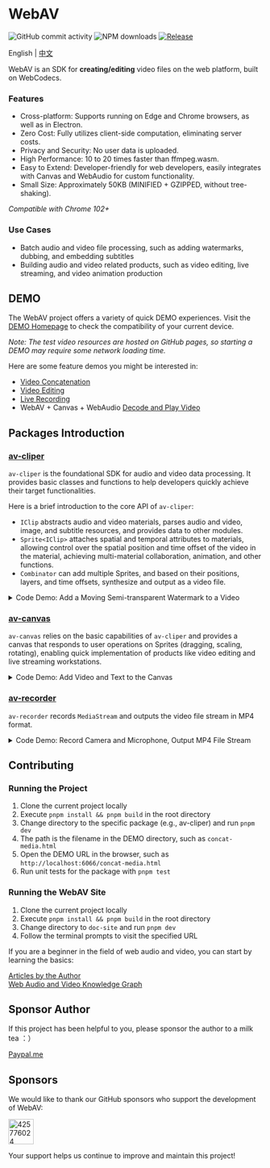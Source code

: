 # WebAV

![GitHub commit activity](https://img.shields.io/github/commit-activity/m/WebAV-Tech/WebAV)
![NPM downloads](https://img.shields.io/npm/dm/@webav/av-cliper)
[![Release](https://github.com/WebAV-Tech/WebAV/actions/workflows/release.yml/badge.svg)](https://github.com/WebAV-Tech/WebAV/actions/workflows/release.yml)

English | [中文](./README_CN.md)

WebAV is an SDK for **creating/editing** video files on the web platform, built on WebCodecs.

### Features

- Cross-platform: Supports running on Edge and Chrome browsers, as well as in Electron.
- Zero Cost: Fully utilizes client-side computation, eliminating server costs.
- Privacy and Security: No user data is uploaded.
- High Performance: 10 to 20 times faster than ffmpeg.wasm.
- Easy to Extend: Developer-friendly for web developers, easily integrates with Canvas and WebAudio for custom functionality.
- Small Size: Approximately 50KB (MINIFIED + GZIPPED, without tree-shaking).

_Compatible with Chrome 102+_

### Use Cases

- Batch audio and video file processing, such as adding watermarks, dubbing, and embedding subtitles
- Building audio and video related products, such as video editing, live streaming, and video animation production

## DEMO

The WebAV project offers a variety of quick DEMO experiences. Visit the [DEMO Homepage](https://webav-tech.github.io/WebAV/demo) to check the compatibility of your current device.

_Note: The test video resources are hosted on GitHub pages, so starting a DEMO may require some network loading time._

Here are some feature demos you might be interested in:

- [Video Concatenation](https://webav-tech.github.io/WebAV/demo/2_1-concat-video)
- [Video Editing](https://webav-tech.github.io/WebAV/demo/6_4-video-editor)
- [Live Recording](https://webav-tech.github.io/WebAV/demo/4_2-recorder-avcanvas)
- WebAV + Canvas + WebAudio [Decode and Play Video](https://webav-tech.github.io/WebAV/demo/1_1-decode-video)

## Packages Introduction

### [av-cliper](https://webav-tech.github.io/WebAV/_api/av-cliper/)

`av-cliper` is the foundational SDK for audio and video data processing. It provides basic classes and functions to help developers quickly achieve their target functionalities.

Here is a brief introduction to the core API of `av-cliper`:

- `IClip` abstracts audio and video materials, parses audio and video, image, and subtitle resources, and provides data to other modules.
- `Sprite<IClip>` attaches spatial and temporal attributes to materials, allowing control over the spatial position and time offset of the video in the material, achieving multi-material collaboration, animation, and other functions.
- `Combinator` can add multiple Sprites, and based on their positions, layers, and time offsets, synthesize and output as a video file.

<details>
<summary style="cursor: pointer;"> Code Demo: Add a Moving Semi-transparent Watermark to a Video </summary>

```js
import {
  ImgClip,
  MP4Clip,
  OffscreenSprite,
  renderTxt2ImgBitmap,
  Combinator,
} from '@webav/av-cliper';

const spr1 = new OffscreenSprite(
  new MP4Clip((await fetch('./video/bunny.mp4')).body),
);
const spr2 = new OffscreenSprite(
  new ImgClip(
    await renderTxt2ImgBitmap(
      'Watermark',
      `font-size:40px; color: white; text-shadow: 2px 2px 6px red;`,
    ),
  ),
);
spr2.time = { offset: 0, duration: 5e6 };
spr2.setAnimation(
  {
    '0%': { x: 0, y: 0 },
    '25%': { x: 1200, y: 680 },
    '50%': { x: 1200, y: 0 },
    '75%': { x: 0, y: 680 },
    '100%': { x: 0, y: 0 },
  },
  { duration: 4e6, iterCount: 1 },
);
spr2.zIndex = 10;
spr2.opacity = 0.5;

const com = new Combinator({
  width: 1280,
  height: 720,
});

await com.addSprite(spr1);
await com.addSprite(spr2);

com.output(); // => ReadableStream
```

</details>

### [av-canvas](https://webav-tech.github.io/WebAV/_api/av-canvas/)

`av-canvas` relies on the basic capabilities of `av-cliper` and provides a canvas that responds to user operations on Sprites (dragging, scaling, rotating), enabling quick implementation of products like video editing and live streaming workstations.

<details>
<summary style="cursor: pointer;"> Code Demo: Add Video and Text to the Canvas </summary>

```js
import {
  ImgClip,
  MP4Clip,
  VisibleSprite,
  renderTxt2ImgBitmap,
} from '@webav/av-cliper';
import { AVCanvas } from '@webav/av-canvas';

const avCvs = new AVCanvas(document.querySelector('#app'), {
  width: 1280,
  height: 720,
});

const spr1 = new VisibleSprite(
  new MP4Clip((await fetch('./video/bunny.mp4')).body),
);
const spr2 = new VisibleSprite(
  new ImgClip(
    await renderTxt2ImgBitmap(
      'Watermark',
      `font-size:40px; color: white; text-shadow: 2px 2px 6px red;`,
    ),
  ),
);

await avCvs.add(spr1);
await avCvs.add(spr2);

// Export user-edited materials into a video
// (await avCvs.createCombinator()).output()

// Capture stream from the canvas (MediaStream) for live streaming or video recording
// avCvs.captureStream()
```

</details>

### [av-recorder](https://webav-tech.github.io/WebAV/_api/av-canvas/)

`av-recorder` records `MediaStream` and outputs the video file stream in MP4 format.

<details>
<summary style="cursor: pointer;"> Code Demo: Record Camera and Microphone, Output MP4 File Stream </summary>

```js
import { AVRecorder } from '@webav/av-recorder';
const mediaStream = await navigator.mediaDevices.getUserMedia({
  video: true,
  audio: true,
});

const recorder = new AVRecorder(mediaStream);
recorder.start(); // => ReadableStream
```

</details>

## Contributing

### Running the Project

1. Clone the current project locally
2. Execute `pnpm install && pnpm build` in the root directory
3. Change directory to the specific package (e.g., av-cliper) and run `pnpm dev`
4. The path is the filename in the DEMO directory, such as `concat-media.html`
5. Open the DEMO URL in the browser, such as `http://localhost:6066/concat-media.html`
6. Run unit tests for the package with `pnpm test`

### Running the WebAV Site

1. Clone the current project locally
2. Execute `pnpm install && pnpm build` in the root directory
3. Change directory to `doc-site` and run `pnpm dev`
4. Follow the terminal prompts to visit the specified URL

If you are a beginner in the field of web audio and video, you can start by learning the basics:

[Articles by the Author](https://webav-tech.github.io/WebAV/article)  
[Web Audio and Video Knowledge Graph](https://github.com/hughfenghen/WebAV-KnowledgeGraph)

## Sponsor Author

If this project has been helpful to you, please sponsor the author to a milk tea ：）

[Paypal.me](https://paypal.me/hughfenghen)

## Sponsors

We would like to thank our GitHub sponsors who support the development of WebAV:

<div>
  <a href="https://github.com/425776024"><img src="https://github.com/425776024.png" width="50" height="50" alt="425776024" /></a>
</div>

Your support helps us continue to improve and maintain this project!
